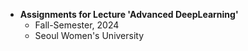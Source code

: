 - **Assignments for Lecture 'Advanced DeepLearning'**
  - Fall-Semester, 2024
  - Seoul Women's University
